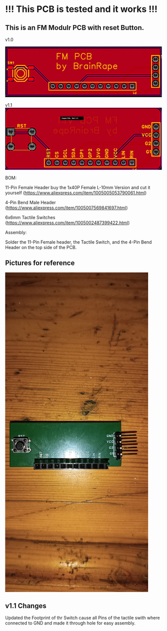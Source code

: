 # !!! This PCB is tested and it works !!!

## This is an FM Modulr PCB with reset Button.

v1.0

![Preview of the FM PCB v1.0](/General/M5_FM_PCB/Pics/FM_PCB.png)

v1.1
![Preview of the FM PCB v1.1](/General/M5_FM_PCB/Pics/FM_PCB_1.1.png)

BOM:

11-Pin Female Header buy the 1x40P Female L-10mm Version and cut it yourself (https://www.aliexpress.com/item/1005005053790061.html)

4-Pin Bend Male Header (https://www.aliexpress.com/item/1005007569841697.html)

6x6mm Tactile Switches (https://www.aliexpress.com/item/1005002487399422.html)

Assembly:

Solder the 11-Pin Female header, the Tactile Switch, and the 4-Pin Bend Header on the top side of the PCB.

## Pictures for reference

![Assembly](/General/M5_FM_PCB/Pics/FM_PCB_Assembly.jpg)

## v1.1 Changes

Updated the Footprint of thr Switch cause all Pins of the tactile swith where connected to GND and made it through hole for easy assembly.
